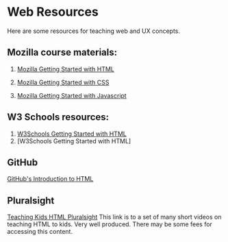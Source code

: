 # Web Resources
Here are some resources for teaching web and UX concepts.


## Mozilla course materials:

1. [Mozilla Getting Started with HTML](https://developer.mozilla.org/en-US/docs/Learn/HTML/Introduction_to_HTML/Getting_started)

2. [Mozilla Getting Started with CSS](https://developer.mozilla.org/en-US/docs/Learn/CSS/First_steps/Getting_started)

3. [Mozilla Getting Started with Javascript](https://developer.mozilla.org/en-US/docs/Learn/Getting_started_with_the_web/JavaScript_basics)

## W3 Schools resources:

1. [W3Schools Getting Started with HTML](https://www.w3schools.com/html/default.asp)
2. [W3Schools Getting Started with HTML]

## GitHub
[GitHub's Introduction to HTML](https://lab.github.com/githubtraining/introduction-to-html)

## Pluralsight
[Teaching Kids HTML Pluralsight](https://app.pluralsight.com/player?course=teaching-kids-basic-html)
This link is to a set of many short videos on teaching HTML to kids.  Very well produced.  There may be some fees for accessing this content.
